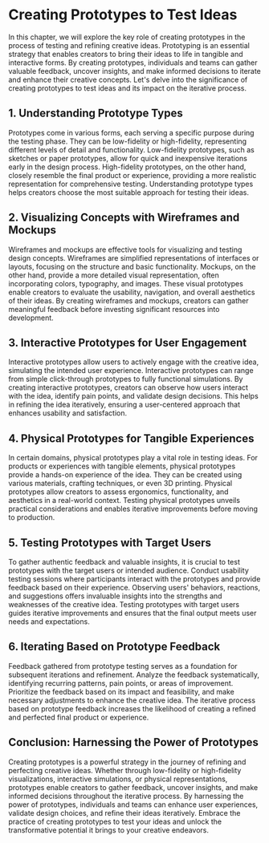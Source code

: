 Creating Prototypes to Test Ideas
==========================================

In this chapter, we will explore the key role of creating prototypes in the process of testing and refining creative ideas. Prototyping is an essential strategy that enables creators to bring their ideas to life in tangible and interactive forms. By creating prototypes, individuals and teams can gather valuable feedback, uncover insights, and make informed decisions to iterate and enhance their creative concepts. Let's delve into the significance of creating prototypes to test ideas and its impact on the iterative process.

1\. **Understanding Prototype Types**
------------------------------------

Prototypes come in various forms, each serving a specific purpose during the testing phase. They can be low-fidelity or high-fidelity, representing different levels of detail and functionality. Low-fidelity prototypes, such as sketches or paper prototypes, allow for quick and inexpensive iterations early in the design process. High-fidelity prototypes, on the other hand, closely resemble the final product or experience, providing a more realistic representation for comprehensive testing. Understanding prototype types helps creators choose the most suitable approach for testing their ideas.

2\. **Visualizing Concepts with Wireframes and Mockups**
-------------------------------------------------------

Wireframes and mockups are effective tools for visualizing and testing design concepts. Wireframes are simplified representations of interfaces or layouts, focusing on the structure and basic functionality. Mockups, on the other hand, provide a more detailed visual representation, often incorporating colors, typography, and images. These visual prototypes enable creators to evaluate the usability, navigation, and overall aesthetics of their ideas. By creating wireframes and mockups, creators can gather meaningful feedback before investing significant resources into development.

3\. **Interactive Prototypes for User Engagement**
-------------------------------------------------

Interactive prototypes allow users to actively engage with the creative idea, simulating the intended user experience. Interactive prototypes can range from simple click-through prototypes to fully functional simulations. By creating interactive prototypes, creators can observe how users interact with the idea, identify pain points, and validate design decisions. This helps in refining the idea iteratively, ensuring a user-centered approach that enhances usability and satisfaction.

4\. **Physical Prototypes for Tangible Experiences**
---------------------------------------------------

In certain domains, physical prototypes play a vital role in testing ideas. For products or experiences with tangible elements, physical prototypes provide a hands-on experience of the idea. They can be created using various materials, crafting techniques, or even 3D printing. Physical prototypes allow creators to assess ergonomics, functionality, and aesthetics in a real-world context. Testing physical prototypes unveils practical considerations and enables iterative improvements before moving to production.

5\. **Testing Prototypes with Target Users**
-------------------------------------------

To gather authentic feedback and valuable insights, it is crucial to test prototypes with the target users or intended audience. Conduct usability testing sessions where participants interact with the prototypes and provide feedback based on their experience. Observing users' behaviors, reactions, and suggestions offers invaluable insights into the strengths and weaknesses of the creative idea. Testing prototypes with target users guides iterative improvements and ensures that the final output meets user needs and expectations.

6\. **Iterating Based on Prototype Feedback**
--------------------------------------------

Feedback gathered from prototype testing serves as a foundation for subsequent iterations and refinement. Analyze the feedback systematically, identifying recurring patterns, pain points, or areas of improvement. Prioritize the feedback based on its impact and feasibility, and make necessary adjustments to enhance the creative idea. The iterative process based on prototype feedback increases the likelihood of creating a refined and perfected final product or experience.

Conclusion: Harnessing the Power of Prototypes
----------------------------------------------

Creating prototypes is a powerful strategy in the journey of refining and perfecting creative ideas. Whether through low-fidelity or high-fidelity visualizations, interactive simulations, or physical representations, prototypes enable creators to gather feedback, uncover insights, and make informed decisions throughout the iterative process. By harnessing the power of prototypes, individuals and teams can enhance user experiences, validate design choices, and refine their ideas iteratively. Embrace the practice of creating prototypes to test your ideas and unlock the transformative potential it brings to your creative endeavors.
